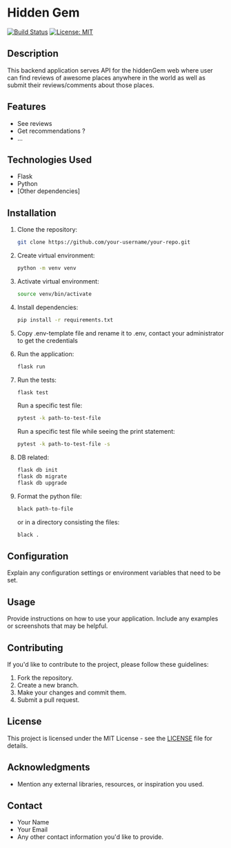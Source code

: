 # Hidden Gem

[![Build Status](https://travis-ci.org/your-username/your-repo.svg?branch=master)](https://travis-ci.org/your-username/your-repo)
[![License: MIT](https://img.shields.io/badge/License-MIT-yellow.svg)](https://opensource.org/licenses/MIT)

## Description

This backend application serves API for the hiddenGem web where user can find reviews of awesome places anywhere in the world as well as submit their reviews/comments about those places.

## Features

- See reviews
- Get recommendations ?
- ...

## Technologies Used

- Flask
- Python
- [Other dependencies]

## Installation

1. Clone the repository:

    ```bash
    git clone https://github.com/your-username/your-repo.git
    ```

2. Create virtual environment:
    ```bash
    python -m venv venv
    ```

3. Activate virtual environment:
    ```bash
    source venv/bin/activate
    ```

4. Install dependencies:
    ```bash
    pip install -r requirements.txt
    ```

5. Copy .env-template file and rename it to .env, contact your administrator to get the credentials

6. Run the application:
    ```bash
    flask run
    ```

7. Run the tests:
    ```bash
    flask test
    ```
    Run a specific test file:
    ```bash
    pytest -k path-to-test-file
    ```
    Run a specific test file while seeing the print statement:
    ```bash
    pytest -k path-to-test-file -s
    ```

8. DB related:
    ```bash
    flask db init
    flask db migrate
    flask db upgrade
    ```

9. Format the python file:
    ```bash
    black path-to-file
    ```

    or in a directory consisting the files:
    ```bash
    black .
    ```

## Configuration

Explain any configuration settings or environment variables that need to be set.

## Usage

Provide instructions on how to use your application. Include any examples or screenshots that may be helpful.

## Contributing

If you'd like to contribute to the project, please follow these guidelines:

1. Fork the repository.
2. Create a new branch.
3. Make your changes and commit them.
4. Submit a pull request.

## License

This project is licensed under the MIT License - see the [LICENSE](LICENSE) file for details.

## Acknowledgments

- Mention any external libraries, resources, or inspiration you used.

## Contact

- Your Name
- Your Email
- Any other contact information you'd like to provide.
